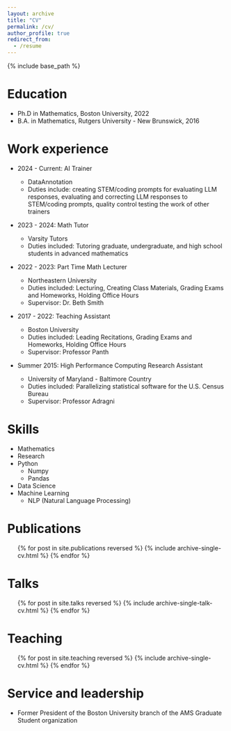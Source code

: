 ```yaml
---
layout: archive
title: "CV"
permalink: /cv/
author_profile: true
redirect_from:
  - /resume
---
```


{% include base_path %}

Education
======
* Ph.D in Mathematics, Boston University, 2022
* B.A. in Mathematics, Rutgers University - New Brunswick, 2016

Work experience
======
* 2024 - Current: AI Trainer
  * DataAnnotation
  * Duties include: creating STEM/coding prompts for evaluating LLM responses, evaluating and correcting LLM responses to STEM/coding prompts, quality control testing the work of other trainers

* 2023 - 2024: Math Tutor
  * Varsity Tutors
  * Duties included: Tutoring graduate, undergraduate, and high school students in advanced mathematics

* 2022 - 2023: Part Time Math Lecturer
  * Northeastern University
  * Duties included: Lecturing, Creating Class Materials, Grading Exams and Homeworks, Holding Office Hours
  * Supervisor: Dr. Beth Smith

* 2017 - 2022: Teaching Assistant
  * Boston University
  * Duties included: Leading Recitations, Grading Exams and Homeworks, Holding Office Hours
  * Supervisor: Professor Panth

* Summer 2015: High Performance Computing Research Assistant
  * University of Maryland - Baltimore Country
  * Duties included: Parallelizing statistical software for the U.S. Census Bureau
  * Supervisor: Professor Adragni
  
Skills
======
* Mathematics
* Research
* Python
  * Numpy
  * Pandas
* Data Science
* Machine Learning
  * NLP (Natural Language Processing)
    
Publications
======
  <ul>{% for post in site.publications reversed %}
    {% include archive-single-cv.html %}
  {% endfor %}</ul>
  
Talks
======
  <ul>{% for post in site.talks reversed %}
    {% include archive-single-talk-cv.html  %}
  {% endfor %}</ul>
  
Teaching
======
  <ul>{% for post in site.teaching reversed %}
    {% include archive-single-cv.html %}
  {% endfor %}</ul>
  
Service and leadership
======
* Former President of the Boston University branch of the AMS Graduate Student organization
